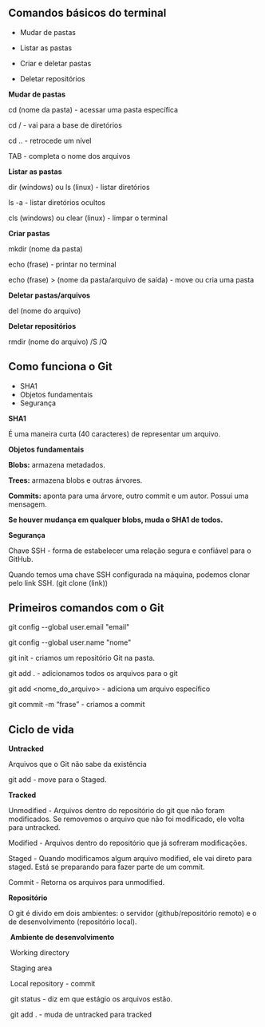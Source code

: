 ## Comandos básicos do terminal

- Mudar de pastas

- Listar as pastas

- Criar e deletar pastas

- Deletar repositórios

  

**Mudar de pastas**

cd (nome da pasta) - acessar uma pasta específica

cd / - vai para a base de diretórios

cd .. - retrocede um nível

TAB - completa o nome dos arquivos



**Listar as pastas**

dir (windows) ou ls (linux) - listar diretórios 

ls -a  - listar diretórios ocultos

cls (windows) ou clear (linux) - limpar o terminal



**Criar pastas**

mkdir (nome da pasta) 

echo (frase) - printar no terminal 

echo (frase) > (nome da pasta/arquivo de saída) - move ou cria uma pasta



**Deletar pastas/arquivos**

del (nome do arquivo)



**Deletar repositórios**

rmdir (nome do arquivo) /S /Q 



## Como funciona o Git

- SHA1
- Objetos fundamentais
- Segurança



**SHA1**

É uma maneira curta (40 caracteres) de representar um arquivo.



**Objetos fundamentais**

**Blobs:** armazena metadados.

**Trees:** armazena blobs e outras árvores. 

**Commits:** aponta para uma árvore, outro commit e um autor. Possui uma mensagem.

**Se houver mudança em qualquer blobs, muda o SHA1 de todos.**



**Segurança**

Chave SSH - forma de estabelecer uma relação segura e confiável para o GitHub.

Quando temos uma chave SSH configurada na máquina, podemos clonar pelo link SSH. (git clone (link))



## Primeiros comandos com o Git

git config --global user.email "email"

git config --global user.name "nome"



git init  - criamos um repositório Git na pasta.



git add . - adicionamos todos os arquivos para o git

git add <nome_do_arquivo> - adiciona um arquivo específico



git commit -m “frase” - criamos a commit



## Ciclo de vida

**Untracked**

Arquivos que o Git não sabe da existência

git add - move para o Staged.



**Tracked**

Unmodified - Arquivos dentro do repositório do git que não foram modificados. Se removemos o arquivo que não foi modificado, ele volta para untracked.

Modified - Arquivos dentro do repositório que já sofreram modificações.

Staged - Quando modificamos algum arquivo modified, ele vai direto para staged. Está se preparando para fazer parte de um commit.

Commit - Retorna os arquivos para unmodified. 



**Repositório**

O git é divido em dois ambientes: o servidor (github/repositório remoto) e o de desenvolvimento (repositório local).



​	**Ambiente de desenvolvimento**

​	Working directory

​	Staging area

​	Local repository - commit



​	git status - diz em que estágio os arquivos estão.

​	git add . - muda de untracked para tracked






